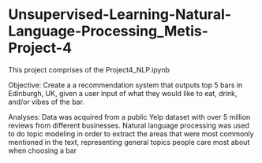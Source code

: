 # Unsupervised-Learning-Natural-Language-Processing_Metis-Project-4

This project comprises of the Project4_NLP.ipynb

Objective: 
Create a a recommendation system that outputs top 5 bars in Edinburgh, UK, given a user input of what they would like to eat, drink, and/or vibes of the bar.

Analyses: 
Data was acquired from a public Yelp dataset with over 5 million reviews from different businesses. 
Natural language processing was used to do topic modeling in order to extract the areas that were most commonly mentioned in the text, representing general topics people care most about when choosing a bar

